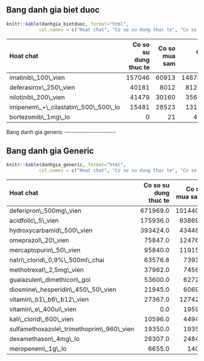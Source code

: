 Bang danh gia biet duoc
-----------------------

``` r
knitr::kable(danhgia_bietduoc, format="html", 
            col.names = c("Hoat chat", "Co so su dung thuc te", "Co so mua sam", "Co so du doan"))
```

<table>
<thead>
<tr>
<th style="text-align:left;">
Hoat chat
</th>
<th style="text-align:right;">
Co so su dung thuc te
</th>
<th style="text-align:right;">
Co so mua sam
</th>
<th style="text-align:right;">
Co so du doan
</th>
</tr>
</thead>
<tbody>
<tr>
<td style="text-align:left;">
imatinib\_100\_vien
</td>
<td style="text-align:right;">
157046
</td>
<td style="text-align:right;">
60913
</td>
<td style="text-align:right;">
148748.8308
</td>
</tr>
<tr>
<td style="text-align:left;">
deferasirox\_250\_vien
</td>
<td style="text-align:right;">
40181
</td>
<td style="text-align:right;">
8012
</td>
<td style="text-align:right;">
81217.8285
</td>
</tr>
<tr>
<td style="text-align:left;">
nilotinib\_200\_vien
</td>
<td style="text-align:right;">
41479
</td>
<td style="text-align:right;">
30160
</td>
<td style="text-align:right;">
35604.6528
</td>
</tr>
<tr>
<td style="text-align:left;">
imipenem\_+\_cilastatin\_500\_500\_lo
</td>
<td style="text-align:right;">
15481
</td>
<td style="text-align:right;">
28523
</td>
<td style="text-align:right;">
13136.4779
</td>
</tr>
<tr>
<td style="text-align:left;">
bortezomib\_1mg\_lo
</td>
<td style="text-align:right;">
0
</td>
<td style="text-align:right;">
21
</td>
<td style="text-align:right;">
493.5626
</td>
</tr>
</tbody>
</table>
Bang danh gia generic
---------------------

Bang danh gia Generic
---------------------

``` r
knitr::kable(danhgia_generic, format="html", 
            col.names = c("Hoat chat", "Co so su dung thuc te", "Co so mua sam", "Co so du doan"))
```

<table>
<thead>
<tr>
<th style="text-align:left;">
Hoat chat
</th>
<th style="text-align:right;">
Co so su dung thuc te
</th>
<th style="text-align:right;">
Co so mua sam
</th>
<th style="text-align:right;">
Co so du doan
</th>
</tr>
</thead>
<tbody>
<tr>
<td style="text-align:left;">
deferipron\_500mg\_vien
</td>
<td style="text-align:right;">
671969.0
</td>
<td style="text-align:right;">
1014404
</td>
<td style="text-align:right;">
731224.414
</td>
</tr>
<tr>
<td style="text-align:left;">
acidfolic\_5\_vien
</td>
<td style="text-align:right;">
175936.0
</td>
<td style="text-align:right;">
838697
</td>
<td style="text-align:right;">
385122.101
</td>
</tr>
<tr>
<td style="text-align:left;">
hydroxycarbamid\_500\_vien
</td>
<td style="text-align:right;">
393424.0
</td>
<td style="text-align:right;">
434484
</td>
<td style="text-align:right;">
237030.104
</td>
</tr>
<tr>
<td style="text-align:left;">
omeprazol\_20\_vien
</td>
<td style="text-align:right;">
75847.0
</td>
<td style="text-align:right;">
124766
</td>
<td style="text-align:right;">
35117.935
</td>
</tr>
<tr>
<td style="text-align:left;">
mercaptopurin\_50\_vien
</td>
<td style="text-align:right;">
95840.0
</td>
<td style="text-align:right;">
119155
</td>
<td style="text-align:right;">
91952.140
</td>
</tr>
<tr>
<td style="text-align:left;">
natri\_clorid\_0,9%\_500ml\_chai
</td>
<td style="text-align:right;">
63576.8
</td>
<td style="text-align:right;">
73932
</td>
<td style="text-align:right;">
63142.479
</td>
</tr>
<tr>
<td style="text-align:left;">
methotrexat\_2,5mg\_vien
</td>
<td style="text-align:right;">
37962.0
</td>
<td style="text-align:right;">
74562
</td>
<td style="text-align:right;">
59858.881
</td>
</tr>
<tr>
<td style="text-align:left;">
guaiazulen\_dimethicon\_goi
</td>
<td style="text-align:right;">
53600.0
</td>
<td style="text-align:right;">
62722
</td>
<td style="text-align:right;">
15606.119
</td>
</tr>
<tr>
<td style="text-align:left;">
diosmine\_hesperidin\_450\_50\_vien
</td>
<td style="text-align:right;">
21945.0
</td>
<td style="text-align:right;">
60698
</td>
<td style="text-align:right;">
32674.212
</td>
</tr>
<tr>
<td style="text-align:left;">
vitamin\_b1\_b6\_b12\_vien
</td>
<td style="text-align:right;">
27367.0
</td>
<td style="text-align:right;">
127427
</td>
<td style="text-align:right;">
92742.983
</td>
</tr>
<tr>
<td style="text-align:left;">
vitamin\_e\_400ui\_vien
</td>
<td style="text-align:right;">
0.0
</td>
<td style="text-align:right;">
19597
</td>
<td style="text-align:right;">
28993.078
</td>
</tr>
<tr>
<td style="text-align:left;">
kali\_clorid\_600\_vien
</td>
<td style="text-align:right;">
10596.0
</td>
<td style="text-align:right;">
44949
</td>
<td style="text-align:right;">
-57647.607
</td>
</tr>
<tr>
<td style="text-align:left;">
sulfamethoxazole\_trimethoprim\_960\_vien
</td>
<td style="text-align:right;">
19350.0
</td>
<td style="text-align:right;">
19350
</td>
<td style="text-align:right;">
32152.832
</td>
</tr>
<tr>
<td style="text-align:left;">
dexamethason\_4mg\_lo
</td>
<td style="text-align:right;">
26307.0
</td>
<td style="text-align:right;">
24845
</td>
<td style="text-align:right;">
31201.945
</td>
</tr>
<tr>
<td style="text-align:left;">
meropenem\_1g\_lo
</td>
<td style="text-align:right;">
6655.0
</td>
<td style="text-align:right;">
1409
</td>
<td style="text-align:right;">
7273.117
</td>
</tr>
</tbody>
</table>
